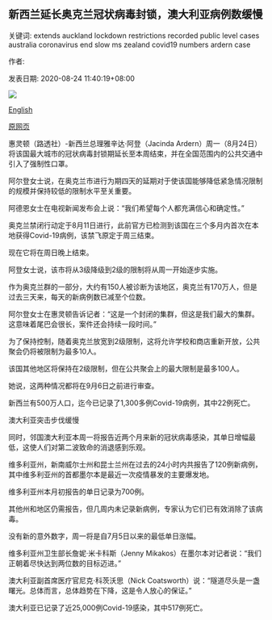 ## 新西兰延长奥克兰冠状病毒封锁，澳大利亚病例数缓慢

关键词: extends auckland lockdown restrictions recorded public level cases australia coronavirus end slow ms zealand covid19 numbers ardern case

作者: 

发表日期: 2020-08-24 11:40:19+08:00

![](https://www.straitstimes.com/sites/default/files/styles/x_large/public/articles/2020/08/24/af_new-zealand-covid_240820.jpg?itok=O1OVYo6P)

[English](New%20Zealand%20extends%20Auckland%20coronavirus%20lockdown%2C%20Australia%20case%20numbers%20slow.md)

[原网页](https://www.straitstimes.com/asia/australianz/new-zealand-extends-coronavirus-curbs-in-auckland)

惠灵顿（路透社）-新西兰总理雅辛达·阿登（Jacinda Ardern）周一（8月24日）将该国最大城市的冠状病毒封锁期延长至本周结束，并在全国范围内的公共交通中引入了强制性口罩。

阿尔登女士说，在奥克兰市进行为期四天的延期对于使该国能够降低紧急情况限制的规模并保持较低的限制水平至关重要。

阿德恩女士在电视新闻发布会上说：“我们希望每个人都充满信心和确定性。”

奥克兰禁闭行动定于8月11日进行，此前官方已检测到该国在三个多月内首次在本地获得Covid-19病例，该禁飞原定于周三结束。

现在它将在周日晚上结束。

阿登女士说，该市将从3级降级到2级的限制将从周一开始逐步实施。

作为奥克兰群的一部分，大约有150人被诊断为该地区，奥克兰有170万人，但是过去三天来，每天的新病例数已减至个位数。

阿尔登女士在惠灵顿告诉记者：“这是一个封闭的集群，但这是我们最大的集群。这意味着尾巴会很长，案件还会持续一段时间。”

为了保持控制，随着奥克兰放宽到2级限制，这将允许学校和商店重新开放，公共聚会仍将被限制为最多10人。

该国其他地区将保持在2级限制，但在公共聚会上的最大限制是最多100人。

她说，这两种情况都将在9月6日之前进行审查。

新西兰有500万人口，迄今已记录了1,300多例Covid-19病例，其中22例死亡。

澳大利亚突击步伐缓慢

同时，邻国澳大利亚本周一将报告近两个月来新的冠状病毒感染，其单日增幅最低，这使人们对第二波致命的消退感到乐观。

维多利亚州，新南威尔士州和昆士兰州在过去的24小时内共报告了120例新病例，其中维多利亚州的首都墨尔本是最近一次疫情暴发的主要爆发地。

维多利亚州本月初报告的单日记录为700例。

其他州和地区仍需报告，但几周内未记录新病例，专家认为它们已有效消除了该病毒。

没有新的意外数字，周一将是自7月5日以来的最低单日涨幅。

维多利亚州卫生部长詹妮·米卡科斯（Jenny Mikakos）在墨尔本对记者说：“我们正朝着尽快达到两位数的目标迈进。”

澳大利亚副首席医疗官尼克·科茨沃思（Nick Coatsworth）说：“隧道尽头是一盏曙光。总体而言，总体趋势在下降，这是令人放心的保证。”

澳大利亚已记录了近25,000例Covid-19感染，其中517例死亡。